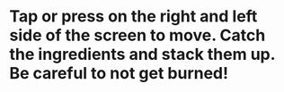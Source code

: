 # Tap or press on the right and left side of the screen to move. Catch the ingredients and stack them up. Be careful to not get burned!
